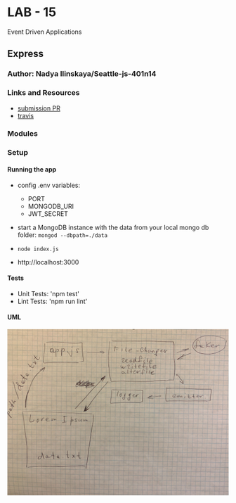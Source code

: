 # LAB - 15 
Event Driven Applications

## Express

### Author: Nadya Ilinskaya/Seattle-js-401n14

### Links and Resources
* [submission PR](https://github.com/nadili-401-advanced-javascript/lab-15/pull/1)
* [travis](https://travis-ci.com/nadili-401-advanced-javascript/lab-15)



### Modules


### Setup

#### Running the app
* config .env variables:
    * PORT
    * MONGODB_URI
    * JWT_SECRET

* start a MongoDB instance with the data from your local mongo db folder: `mongod --dbpath=./data`
* `node index.js`
* http://localhost:3000

  
#### Tests
* Unit Tests: 'npm test'
* Lint Tests: 'npm run lint' 


#### UML
![ UML for the 'callbacks' part of the application ](/assets/lab-15-uml.jpg)